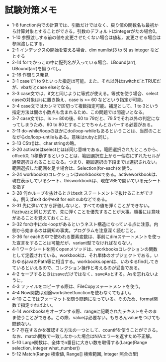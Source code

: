# 試験対策メモ

- 1-8 function内での計算では、引数だけではなく、戻り値の関数名も最初から計算対象とすることができる。引数のデフォルトはintegerがたの場合0。
- 1-10 参照渡しする前の値を変更させたくない場合は値私、変更させる場合は参照渡しにする。
- 2-1 インデックスの開始を変える場合、dim numlist(3 to 5) as integer などとする
- 2-14 forでかっこの中に配列名が入っている場合、LBound(arr), UBound(arr)を疑うべし。
- 2-16 作問ミス発見
- 3-1 caseで1 to 9といった指定は可能。また、それ以外はswitchだとTRUEだが、vbaだとcase elseとなる。
- 3-3 case文では、if文と同じように等式が使える。等式を使う場合、select caseの対象はisに置き換え、case is >= 60 などという指定が可能。
- 3-4 case文ではカンマで区切って複数指定可能。補足として、1 to 3という指定方法は間の小数点も含まれるため、この問題では間違いとなる。
- 3-7 case文では、is >= 80の後、60 to 79だと、79.5でそれ以外の判定になってしまうため、60 to 80とすることでちゃんとカバーする必要がある。
- 3-11 do-while/loopのほかにdo/loop-whileもあるということは、当然のことながらdo/loop-untileもある。意味はrubyと同じ。
- 3-13 CStr()は、char stringの略。
- 3-20 activateはselectとほぼ同じ意味である。範囲選択されたところから、offcet(0, 1)移動するということは、範囲選択左上から一個右にずれたセルが通常選択されることになる。つまり、範囲選択の下段までは選択されない。範囲選択した範囲を足す場合は、Selection(for-each)を使う。
- 3-24 workbookのコレクションはworkbooksである。activeworkbookは、現在表示しているシート、thisworkbookは、現在VBEで開いている元シートを指す
- 3-28 何かループを抜けるときはexit ステートメントで抜けることができる。例えばexit doやexit for exit subなどである。
- 3-31 先に弾いてから評価しないと、すべての値を弾くことができない。fizzbuzzと同じ方式で、先に弾くことを優先することが大事。順番には意味があることを覚えておくこと。
- 3-32 forの中にdo-loopがあるというネスト構造になっている点に注意。内側から始まるのは周知の事実。プログラムを注意深く読むこと。
- 3-36 for eachの中で使われる要素変数は、事前にdimステートメントを使った宣言をすることは可能だが、variant型でなければならない。
- 4-1 ワークシートを開くopenメソッドは、workbooksコレクションの関数として定義されている。workbookは、それ単体のオブジェクトである。いわゆるjavaのPath等に相当する。workbooks.openは、いわゆるfindしてきているといえるので、コレクション操作と考えるのが妥当である。
- 4-2 セーブするときはsaveだけではなく、saveAsとする。Asを忘れないように。
- 4-3 ファイルをコピーする際は、FileCopyステートメントを使う。
- 4-4 Now関数は別途worksheetfunctionを使わなくてもよい。
- 4-10 ここではフォーマットを問う問題になっている。そのため、format関数で指定すればよい。
- 4-14 workbooksをオープンする際、rangeに記載されたテキストをそのまま使うことができる。この際、valueは必要ない。もちろんvalueをつけても問題ない。
- 5-7 存在するかを確認する方法の一つとして、countifを使うことができる。なお、match関数で一致しなかった場合はN/Aエラーを返すため不正解。
- 5-10 Large関数は、全体でn番目に大きい数を取得する(Large(Range selection, integer what_number))
- 5-12 Match(Range 検索値, Range[] 検索範囲, Integer 照合の型)
